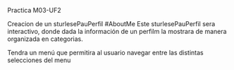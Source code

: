 Practica M03-UF2 

Creacion de un sturlesePauPerfil #AboutMe
Este sturlesePauPerfil sera interactivo, donde dada la información de un perfilm la mostrara de manera organizada en categorias.

Tendra un menú que permitira al usuario navegar entre las distintas selecciones del menu
